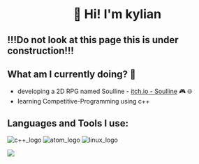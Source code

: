 
### <h1 align = "center">👋 Hi! I'm kylian</h1>

 ## !!!Do not look at this page this is under construction!!!

 ## What am I currently doing? 🧐

- developing a 2D RPG named Soulline - [itch.io - Soulline](https://soulworks.itch.io) 🎮 🌐
- learning Competitive-Programming using c++

 ## Languages and Tools I use: 
![c++_logo](https://user-images.githubusercontent.com/56076746/90169286-ae79a380-dd9e-11ea-92fa-44b917c4fe8d.jpg) 
![atom_logo](https://user-images.githubusercontent.com/56076746/90169285-ade10d00-dd9e-11ea-9a3a-48c235f9d57a.jpg) 
![linux_logo](https://user-images.githubusercontent.com/56076746/90169287-ae79a380-dd9e-11ea-9454-f7bc7765c330.jpg)

<img src="https://github-readme-stats.vercel.app/api?username=kylian-tm&&show_icons=true&title_color=ffffff&icon_color=bb2acf&text_color=daf7dc&bg_color=151515">

